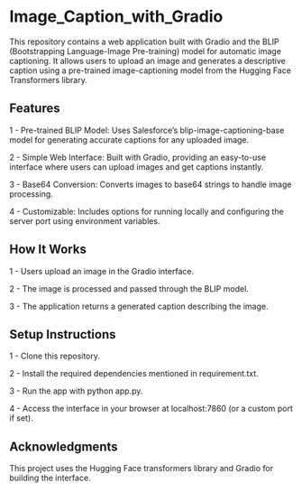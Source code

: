 # Image_Caption_with_Gradio
This repository contains a web application built with Gradio and the BLIP (Bootstrapping Language-Image Pre-training) model for automatic image captioning. It allows users to upload an image and generates a descriptive caption using a pre-trained image-captioning model from the Hugging Face Transformers library.

## Features
1 - Pre-trained BLIP Model: Uses Salesforce’s blip-image-captioning-base model for generating accurate captions for any uploaded image.

2 - Simple Web Interface: Built with Gradio, providing an easy-to-use interface where users can upload images and get captions instantly.

3 - Base64 Conversion: Converts images to base64 strings to handle image processing.

4 - Customizable: Includes options for running locally and configuring the server port using environment variables.

## How It Works
1 - Users upload an image in the Gradio interface.

2 - The image is processed and passed through the BLIP model.

3 - The application returns a generated caption describing the image.

## Setup Instructions
1 - Clone this repository.

2 - Install the required dependencies mentioned in requirement.txt.

3 - Run the app with python app.py.

4 - Access the interface in your browser at localhost:7860 (or a custom port if set).

## Acknowledgments
This project uses the Hugging Face transformers library and Gradio for building the interface.
